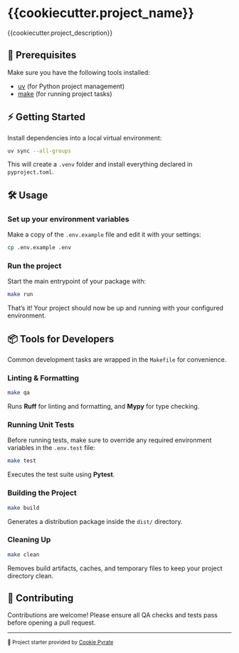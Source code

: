 # {{cookiecutter.project_name}}

{{cookiecutter.project_description}}


## 🚀 Prerequisites

Make sure you have the following tools installed:

- [uv](https://docs.astral.sh/uv/) (for Python project management)
- [make](https://www.gnu.org/software/make/) (for running project tasks)


## ⚡ Getting Started

Install dependencies into a local virtual environment:

```bash
uv sync --all-groups
```

This will create a `.venv` folder and install everything declared in `pyproject.toml`.


## 🛠️ Usage

### Set up your environment variables  

Make a copy of the `.env.example` file and edit it with your settings:

```bash
cp .env.example .env
```

### Run the project

Start the main entrypoint of your package with:

```bash
make run
```

That’s it! Your project should now be up and running with your configured environment.


## 📦 Tools for Developers

Common development tasks are wrapped in the `Makefile` for convenience.

### Linting & Formatting

```bash
make qa
```

Runs **Ruff** for linting and formatting, and **Mypy** for type checking.

### Running Unit Tests

Before running tests, make sure to override any required environment variables in the `.env.test` file:

```bash
make test
```

Executes the test suite using **Pytest**.

### Building the Project

```bash
make build
```

Generates a distribution package inside the `dist/` directory.

### Cleaning Up

```bash
make clean
```

Removes build artifacts, caches, and temporary files to keep your project directory clean.


## 🤝 Contributing

Contributions are welcome!
Please ensure all QA checks and tests pass before opening a pull request.

---

<sub>🚀 Project starter provided by [Cookie Pyrate](https://github.com/gvieralopez/cookie-pyrate)</sub>
